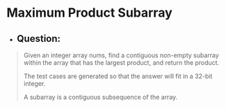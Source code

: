 # Maximum Product Subarray
- ## Question:
>Given an integer array nums, find a contiguous non-empty subarray within the array that has the largest product, and return the product.
>
>The test cases are generated so that the answer will fit in a 32-bit integer.
>
>A subarray is a contiguous subsequence of the array.


